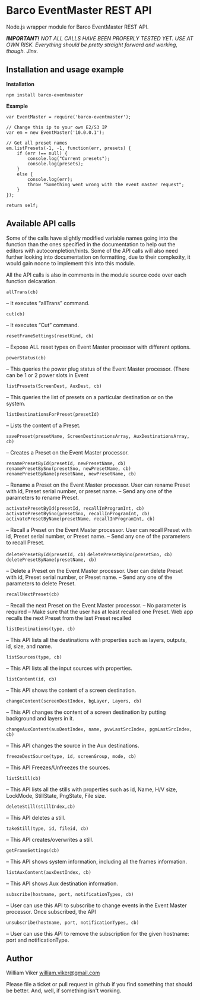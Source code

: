 
# Barco EventMaster REST API
Node.js wrapper module for Barco EventMaster REST API.

***IMPORTANT!** NOT ALL CALLS HAVE BEEN PROPERLY TESTED YET. USE AT OWN RISK. Everything should be pretty straight forward and working, though. Jinx.*

## Installation and usage example
**Installation**
```
npm install barco-eventmaster
```
**Example**
```
var EventMaster = require('barco-eventmaster');

// Change this ip to your own E2/S3 IP
var em = new EventMaster('10.0.0.1');

// Get all preset names
em.listPresets(-1, -1, function(err, presets) {
	if (err !== null) {
		console.log("Current presets");
		console.log(presets);
	}
	else {
		console.log(err);
		throw "Something went wrong with the event master request";
	}
});

return self;
```
## Available API calls
Some of the calls have slightly modified variable names going into the function than the ones specified in the documentation to help out the editors with autocompletion/hints. Some of the API calls will also need further looking into documentation on formatting, due to their complexity, it would gain noone to implement this into this module.

All the API calls is also in comments in the module source code over each function delcaration.

`allTrans(cb)`

 – It executes “allTrans” command.

`cut(cb)`

 – It executes “Cut” command.

`resetFrameSettings(resetKind, cb)`

 – Expose ALL reset types on Event Master processor with different options.

`powerStatus(cb)`

 – This queries the power plug status of the Event Master processor. (There can be 1 or 2 power slots in Event

`listPresets(ScreenDest, AuxDest, cb)`

 – This queries the list of presets on a particular destination or on the system.

`listDestinationsForPreset(presetId)`

 – Lists the content of a Preset.

`savePreset(presetName, ScreenDestinationsArray, AuxDestinationsArray, cb)`

 – Creates a Preset on the Event Master processor.

`renamePresetById(presetId, newPresetName, cb)`
`renamePresetBySno(presetSno, newPresetName, cb)`
`renamePresetByName(presetName, newPresetName, cb)`

 – Rename a Preset on the Event Master processor. User can rename Preset with id, Preset serial number, or preset name. – Send any one of the parameters to rename Preset.

`activatePresetById(presetId, recallInProgramInt, cb)`
`activatePresetBySno(presetSno, recallInProgramInt, cb)`
`activatePresetByName(presetName, recallInProgramInt, cb)`

 – Recall a Preset on the Event Master processor. User can recall Preset with id, Preset serial number, or Preset name. – Send any one of the parameters to recall Preset.

`deletePresetById(presetId, cb)`
`deletePresetBySno(presetSno, cb)`
`deletePresetByName(presetName, cb)`

 – Delete a Preset on the Event Master processor. User can delete Preset with id, Preset serial number, or Preset name. – Send any one of the parameters to delete Preset.

`recallNextPreset(cb)`

 – Recall the next Preset on the Event Master processor. – No parameter is required – Make sure that the user has at least recalled one Preset. Web app recalls the next Preset from the last Preset recalled

`listDestinations(type, cb)`

 – This API lists all the destinations with properties such as layers, outputs, id, size, and name.

`listSources(type, cb)`

 – This API lists all the input sources with properties.

`listContent(id, cb)`

 – This API shows the content of a screen destination.

`changeContent(screenDestIndex, bgLayer, Layers, cb)`

 – This API changes the content of a screen destination by putting background and layers in it.

`changeAuxContent(auxDestIndex, name, pvwLastSrcIndex, pgmLastSrcIndex, cb)`

 – This API changes the source in the Aux destinations.

`freezeDestSource(type, id, screenGroup, mode, cb)`

 – This API Freezes/Unfreezes the sources.

`listStill(cb)`

 – This API lists all the stills with properties such as id, Name, H/V size, LockMode, StillState, PngState, File size.

`deleteStill(stillIndex,cb)`

 – This API deletes a still.

`takeStill(type, id, fileid, cb)`

 – This API creates/overwrites a still.

`getFrameSettings(cb)`

 – This API shows system information, including all the frames information.

`listAuxContent(auxDestIndex, cb)`

 – This API shows Aux destination information.

`subscribe(hostname, port, notificationTypes, cb)`

 – User can use this API to subscribe to change events in the Event Master processor. Once subscribed, the API

`unsubscribe(hostname, port, notificationTypes, cb)`

 – User can use this API to remove the subscription for the given hostname: port and notificationType.

## Author
William Viker
<william.viker@gmail.com>

Please file a ticket or pull request in github if you find something that should be better. And, well, if something isn't working.
